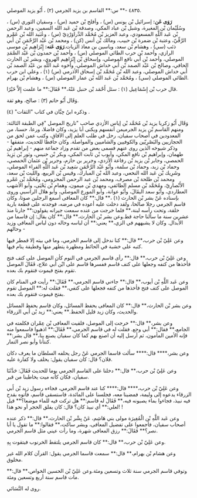 ٤٨٣٥ -** س:** القاسم بن يزيد الجرمي (٢) ، أَبُو يزيد الموصلي.

**رَوَى عَن:** إسرائيل بْن يونس (س) ، وأفلح بْن حميد (س) ، وسفيان الثوري (س) ، وسُلَيْمان بْن المغيرة، وشبل بْن عباد المكي، وصدقة بْن عَبد الله السمين، وعبد الرحمن بْن عَبد اللَّهِ المسعودي، وعبد العزيز بْن مُحَمَّد الدَّراوَرْدِيّ (س) ، وعُبَيد الله بْن عَمْرو الرَّقِّيّ، وعتبة بْن ضمرة بْن حبيب، ومالك بْن أنس (كن) ، ومحمد بْن عَبْد الرَّحْمَنِ بْن أَبي ذئب (سي) ، وهشام بْن سعد، وياسين بن معاذ الزيات.**رَوَى عَنه:** إِبْرَاهِيم بْن موسى الرازي، وأحمد بْن حرب الطائي الموصلي (س) ، وأحمد بْن حمدون بْن عَبْد الصَّمَدِ الموصلي، وأحمد بْن أَبي نافع الموصلي، وإسحاق بْن إِبْرَاهِيم الهروي، وبشر بْن الحارث الحافي، وصالح بْن عَبْد الصمد بْن أَبي خداش الموصلي، وأخوه عَبد اللَّهِ بن عَبْد الصمد بْن أَبي خداش الموصلي، وعبد الله بْن مُحَمَّد بْن إسحاق الأذرمي (س) (١) ، وعلي ابن حرب الطائي الموصلي (سي) ، ومُحَمَّد بْن عَبد الله بْن عمار الموصلي (س) ، وهشام بْن بهرام.

قال حرب بْن إِسْمَاعِيل (١) : سئل أَحْمَد بْن حنبل عَنْهُ،** فَقَالَ:** ما علمت إِلاَّ خَيْرًا.

وَقَال أَبُو حاتم (٣) : صالح، وهو ثقة.

وذكره ابنُ حِبَّان في كتاب "الثقات" (٤) .

وَقَال أَبُو زكريا يزيد بْن مُحَمَّد بْن إياس الأزدي صاحب "تاريخ الموصل "فِي الطبقة الثالثة: ومنهم القاسم بْن يزيد الجرميمن أنفسهم ويكنى أبا يزيد، وكان فاضلا، ورعا، حسنا، من المعدودين في أصحاب سفيان، رحل في طلب العلم إلى الآفاق، وكتب عمن لحق من الحجازيين والبَصْرِيّين والكوفيين والشاميين والمواصلة. وكان حافظا للحديث، متفقها - وذكر شيوخه الذين روى عنهم فسمى بعض من تقدم وزاد جماعة منهم - إبراهيم بْن طهمان، وإبراهيم بْن نافع المكي، وأيوب بْن ثابت المكي، وبكر بْن خنيس، وثور بْن يَزِيدَ الحمصي، وجابر بْن يزيد بْن رفاعة الأزدي، وجرير بن حازم، وجرير بْن عثمان الحمصي، وحماد بْن زيد، وحماد بْن سلمة، وأَبُو عَبْد الرَّحْمَنِ سَعِيد بْن عَبد اللَّهِ الفراء الموصلي، وشَرِيك بْن عَبد الله النخعي، وعبد الله بْن المبارك، وقيس بْن الربيع، والليث بْن سعد، ومحمد بْن طلحة بْن مصرف، ومحمد بْن عبد الرحمن المخزومي، ومُحَمَّد بْن عَمْرو الأَنْصارِيّ، ومُحَمَّد بْن مسلم الطائفي، ومهدي بْن ميمون، وهمام بْن يَحْيَى، وأبو الأشهب العطاردي، وأَبُو سعد البقَالَ، وأَبُو عوانة، وأبو المورع الموصلي، وأبو هلال الراسبي وروى بإسناده عَنْ بشر بْن الحارث (١) ،** قال:** كان المعافى أسمع الرجلين صوتا، وكان قاسم الجرمي رجلا صالحا، ولقد دخلت عليه أعوده في مرضه، فوجدته على قطعة بارية خلقة، وتحت رأسه لبنة،** فلما خرجت من عنده سمعت جيرانه يقولون:** جارنا منذ عشرين سنة ما سألنا حاجة قط.وعن بشر بْن الحارث،** قال:** كان يقال: إن قاسما من الأبدال. وكان لا يشبههم في الزي،** يعني:** أن لباسه وحاله دون لباس المعافى وزيد وحالهم -

وعن عَلِيّ بْن حرب،** قال:** كنا ندخل إلى قاسم الجرمي، وما في بيته إلا قمطر فيها كتبه على خشبة في الحائط ومطهرة يتطهر منها وقطيفة ينام فيها.

وعن عَلِيّ بْن حرب،** قال:** رأى قاسم الجرمي في النوم كأن الموصل على كتف فتح فأخذها من كتفه وجعلها على كتف قاسم ففسرها قاسم على ابْن أَبي علاج، فَقَالَ الموصل تقوم بفتح فيموت فتقوم بك بعده.

وعن عَبد اللَّهِ بْن أيوب،** قال:** جاءني قاسم الجرمي،** فَقَالَ:** رأيت في المنام كان الموصل على كتف فتح فأخذها من كتفه فجعلها على كتفي،** فقلت له:** الموصل تقوم بفتح فيموت فتقوم بك بعده.

وعن بشر بْن الحارث،** قال:** كان المعافى يحفظ المسائل، وكان قاسم يحفظ المسائل والحديث، وكان زيد قليل الحفظ.** يعني:** زيد بْن أَبي الزرقاء.

وعن بشر،** قال:** خرجت إلى الموصل، فلقيت المعافى بْن عِمْران فكلمته في الجامع،** فقال:** أبي وجع. فقلت له في قاسم الجرمي،** فَقَالَ:** اذهبوا فاسمعوا منه فإنه الأمين المأمون، ثم أرسل إليه أن اصنع بهم كما كان سفيان يصنع بنا،** قال بشر:** كنتأنا وأبو نصر التمار.

وعن بشر،**** قال:**** سألت قاسما الجرمي عَنْ رجل يحلفه السلطان ما يعرف دكان فلان؟ قال: كان سفيان يقول: يحلف ولا كفارة عليه.

وعن عَلِيّ بْن حرب،** قال:** دخلنا على القاسم الجرمي يوما للحديث فَقَالَ: حَدَّثَنَا سفيان، فكان كأنه ميت يخاطبنا من قبر.

وعن عَلِيّ بْن حرب،**** قال:**** كنا عند قاسم الجرمي، فجاءه رسول زيد بْن أَبي الزرقاء يدعوه إلى وليمة، فمضينا معه، فجلسنا على المائدة، فاستسقى قاسم، فأتوه بقدح فيه نبيذ، فجاءوا بماء يصبونه فيه،** فَقَالَ له قاسم:** هل تركت فيه للماء موضعا؟** قيل لعلي:** أي نبيذ كان؟ قال: كان يفلق الحجر أو نحو هذا! !

وعن عَبد اللَّهِ بْن الْمُغِيرَة مولى بني هَاشِم، عَنْ بِشْر بْن الحارث،** قال:** ذكر عنده أصحاب سفيان، فأجمعوا على تفضيل المعافى، وبشر ساكت،** فقالوا:** ما تقول يا أبا نصر؟** فَقَالَ:** رزق المعافى شهرة، وما رأت عيني مثل قاسم الجرمي.

وعن عَلِيّ بْن حرب،** قال:** كان قاسم الجرمي يلتقط الخرنوب فيتقوت بِهِ.

وعن هشام بْن بهرام،** قال:** سمعت قاسما الجرمي يقول: القرآن كلام الله غير مخلوق.

وتوفي قاسم الجرمي سنة ثلاث وتسعين ومئة.وعن عَلِيّ بْن الحسين الخواص،** قال:** مات قاسم سنة أربع وتسعين ومئة.

روى له النَّسَائي.